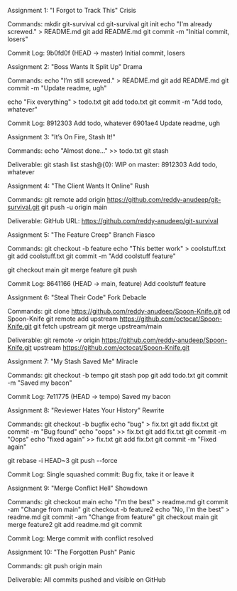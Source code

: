 Assignment 1: "I Forgot to Track This" Crisis

Commands:
mkdir git-survival
cd git-survival
git init
echo "I'm already screwed." > README.md
git add README.md
git commit -m "Initial commit, losers"

Commit Log:
9b0fd0f (HEAD -> master) Initial commit, losers



Assignment 2: "Boss Wants It Split Up" Drama

Commands:
echo "I’m still screwed." > README.md
git add README.md
git commit -m "Update readme, ugh"

echo "Fix everything" > todo.txt
git add todo.txt
git commit -m "Add todo, whatever"

Commit Log:
8912303 Add todo, whatever
6901ae4 Update readme, ugh



Assignment 3: "It’s On Fire, Stash It!"

Commands:
echo "Almost done..." >> todo.txt
git stash

Deliverable:
git stash list
stash@{0}: WIP on master: 8912303 Add todo, whatever



Assignment 4: "The Client Wants It Online" Rush

Commands:
git remote add origin https://github.com/reddy-anudeep/git-survival.git
git push -u origin main

Deliverable:
GitHub URL: https://github.com/reddy-anudeep/git-survival



Assignment 5: "The Feature Creep" Branch Fiasco

Commands:
git checkout -b feature
echo "This better work" > coolstuff.txt
git add coolstuff.txt
git commit -m "Add coolstuff feature"

git checkout main
git merge feature
git push

Commit Log:
8641166 (HEAD -> main, feature) Add coolstuff feature



Assignment 6: "Steal Their Code" Fork Debacle

Commands:
git clone https://github.com/reddy-anudeep/Spoon-Knife.git
cd Spoon-Knife
git remote add upstream https://github.com/octocat/Spoon-Knife.git
git fetch upstream
git merge upstream/main

Deliverable:
git remote -v
origin    https://github.com/reddy-anudeep/Spoon-Knife.git
upstream  https://github.com/octocat/Spoon-Knife.git



Assignment 7: "My Stash Saved Me" Miracle

Commands:
git checkout -b tempo
git stash pop
git add todo.txt
git commit -m "Saved my bacon"

Commit Log:
7e11775 (HEAD -> tempo) Saved my bacon



Assignment 8: "Reviewer Hates Your History" Rewrite

Commands:
git checkout -b bugfix
echo "bug" > fix.txt
git add fix.txt
git commit -m "Bug found"
echo "oops" >> fix.txt
git add fix.txt
git commit -m "Oops"
echo "fixed again" >> fix.txt
git add fix.txt
git commit -m "Fixed again"

git rebase -i HEAD~3
git push --force

Commit Log:
Single squashed commit: Bug fix, take it or leave it



Assignment 9: "Merge Conflict Hell" Showdown

Commands:
git checkout main
echo "I'm the best" > readme.md
git commit -am "Change from main"
git checkout -b feature2
echo "No, I'm the best" > readme.md
git commit -am "Change from feature"
git checkout main
git merge feature2
git add readme.md
git commit

Commit Log:
Merge commit with conflict resolved



Assignment 10: "The Forgotten Push" Panic

Commands:
git push origin main

Deliverable:
All commits pushed and visible on GitHub

